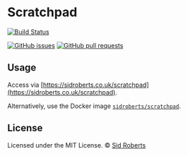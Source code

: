 # Scratchpad

[![Build Status](https://img.shields.io/travis/SidRoberts/scratchpad/master.svg?style=for-the-badge)](https://travis-ci.org/SidRoberts/scratchpad)

[![GitHub issues](https://img.shields.io/github/issues-raw/SidRoberts/scratchpad.svg?style=for-the-badge)](https://github.com/SidRoberts/scratchpad/issues)
[![GitHub pull requests](https://img.shields.io/github/issues-pr-raw/SidRoberts/scratchpad.svg?style=for-the-badge)](https://github.com/SidRoberts/scratchpad/pulls)

## Usage

Access via [https://sidroberts.co.uk/scratchpad](https://sidroberts.co.uk/scratchpad).

Alternatively, use the Docker image [`sidroberts/scratchpad`](https://hub.docker.com/repository/docker/sidroberts/scratchpad).

## License

Licensed under the MIT License.
© [Sid Roberts](https://github.com/SidRoberts)
